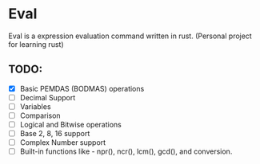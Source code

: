 # Eval
Eval is a expression evaluation command written in rust. (Personal project for learning rust)

## TODO:
 - [x] Basic PEMDAS (BODMAS) operations
 - [ ] Decimal Support
 - [ ] Variables
 - [ ] Comparison
 - [ ] Logical and Bitwise operations
 - [ ] Base 2, 8, 16 support
 - [ ] Complex Number support
 - [ ] Built-in functions like - npr(), ncr(), lcm(), gcd(), and conversion.
